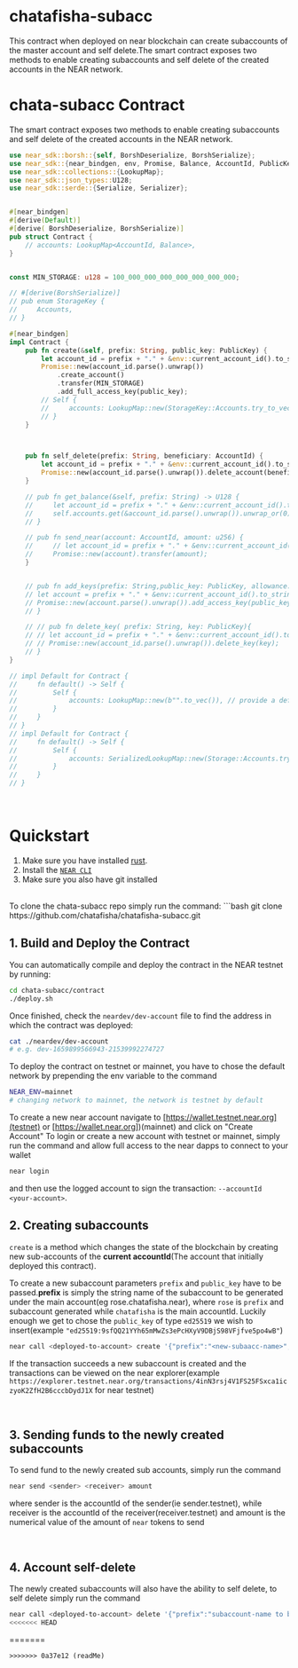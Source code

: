#  chatafisha-subacc
This contract when deployed on near blockchain can create subaccounts of the master account and self delete.The smart contract exposes two methods to enable creating subaccounts and self delete of the created accounts in the NEAR network.
# chata-subacc Contract

The smart contract exposes two methods to enable creating subaccounts and self delete of the created accounts in the NEAR network.

```rust
use near_sdk::borsh::{self, BorshDeserialize, BorshSerialize};
use near_sdk::{near_bindgen, env, Promise, Balance, AccountId, PublicKey};
use near_sdk::collections::{LookupMap};
use near_sdk::json_types::U128;
use near_sdk::serde::{Serialize, Serializer};


#[near_bindgen]
#[derive(Default)]
#[derive( BorshDeserialize, BorshSerialize)]
pub struct Contract {
    // accounts: LookupMap<AccountId, Balance>,
}


const MIN_STORAGE: u128 = 100_000_000_000_000_000_000_000;

// #[derive(BorshSerialize)]
// pub enum StorageKey {
//     Accounts,
// }

#[near_bindgen]
impl Contract {
    pub fn create(&self, prefix: String, public_key: PublicKey) {
        let account_id = prefix + "." + &env::current_account_id().to_string();
        Promise::new(account_id.parse().unwrap())
            .create_account()
            .transfer(MIN_STORAGE)
            .add_full_access_key(public_key);
        // Self {
        //     accounts: LookupMap::new(StorageKey::Accounts.try_to_vec().unwrap())
        // }
    }



    pub fn self_delete(prefix: String, beneficiary: AccountId) {
        let account_id = prefix + "." + &env::current_account_id().to_string();
        Promise::new(account_id.parse().unwrap()).delete_account(beneficiary);
    }

    // pub fn get_balance(&self, prefix: String) -> U128 {
    //     let account_id = prefix + "." + &env::current_account_id().to_string();
    //     self.accounts.get(&account_id.parse().unwrap()).unwrap_or(0).into()
    // }

    // pub fn send_near(account: AccountId, amount: u256) {
    //     // let account_id = prefix + "." + &env::current_account_id().to_string();
    //     Promise::new(account).transfer(amount);
    }


    // pub fn add_keys(prefix: String,public_key: PublicKey, allowance: u128, function_names: String){
    // let account = prefix + "." + &env::current_account_id().to_string(); 
    // Promise::new(account.parse().unwrap()).add_access_key(public_key, allowance,account.parse().unwrap(), function_names);
    // }

    // // pub fn delete_key( prefix: String, key: PublicKey){
    // // let account_id = prefix + "." + &env::current_account_id().to_string();
    // // Promise::new(account_id.parse().unwrap()).delete_key(key);
    // }
}

// impl Default for Contract {
//     fn default() -> Self {
//         Self {
//             accounts: LookupMap::new(b"".to_vec()), // provide a default prefix for the lookup map
//         }
//     }
// }
// impl Default for Contract {
//     fn default() -> Self {
//         Self {
//             accounts: SerializedLookupMap::new(Storage::Accounts.try_to_vec().unwrap()),
//         }
//     }
// }


```

<br />

# Quickstart

1. Make sure you have installed [rust](https://rust.org/).
2. Install the [`NEAR CLI`](https://github.com/near/near-cli#setup)
3. Make sure you also have git installed

<br />
To clone the chata-subacc repo simply run the command:
```bash
git clone https://github.com/chatafisha/chatafisha-subacc.git


## 1. Build and Deploy the Contract
You can automatically compile and deploy the contract in the NEAR testnet by running:

```bash
cd chata-subacc/contract
./deploy.sh
```

Once finished, check the `neardev/dev-account` file to find the address in which the contract was deployed:

```bash
cat ./neardev/dev-account
# e.g. dev-1659899566943-21539992274727
```
To deploy the contract on testnet or mainnet, you have to chose the default network by prepending the env variable to the command
```bash
NEAR_ENV=mainnet
# changing network to mainnet, the network is testnet by default
```

To create a new near account navigate to [https://wallet.testnet.near.org](testnet) or [https://wallet.near.org])(mainnet) and click on "Create Account"
To login or create a new account with testnet or mainnet, simply run the command and allow full access to the near dapps to connect to your wallet
```bash
near login

```
and then use the logged account to sign the transaction: `--accountId <your-account>`.
<br />

## 2. Creating subaccounts

`create` is a method which changes the state of the blockchain by creating new sub-accounts of the **current accountId**(The account that initially deployed this contract).

To create a new subaccount parameters `prefix` and `public_key` have to be passed.**prefix** is simply the string name of the subaccount to be generated under the main account(eg rose.chatafisha.near), where `rose` is `prefix` and subaccount generated while `chatafisha` is the main accountId. Luckily enough we get to chose the `public_key` of type `ed25519` we wish to insert(example `"ed25519:9sfQQ21YYh65mMwZs3ePcHXyV9DBjS98VFjfve5po4wB"`)

```bash
near call <deployed-to-account> create '{"prefix":"<new-subaacc-name>", "public_key":"ed25519:<data>"}' --accountId <predecessor-account>
```
If the transaction succeeds a new subaccount is created and the transactions can be viewed on the near explorer(example `https://explorer.testnet.near.org/transactions/4inN3rsj4V1FS25FSxca1iczyoK2ZfH2B6cccbDydJ1X` for near testnet)

<br />

## 3. Sending funds to the newly created subaccounts
To send fund to the newly created sub accounts, simply run the command

```bash
near send <sender> <receiver> amount
```
where sender is the accountId of the sender(ie sender.testnet), while receiver is the accountId of the receiver(receiver.testnet) and amount is the numerical value of the amount of `near` tokens to send

<br />

## 4. Account self-delete
The newly created subaccounts will also have the ability to self delete, to self delete simply run the command
```bash
near call <deployed-to-account> delete '{"prefix":"subaccount-name to be deleted","beneficiary":"account that will inherit funds"}'
<<<<<<< HEAD
```
=======
```
>>>>>>> 0a37e12 (readMe)
